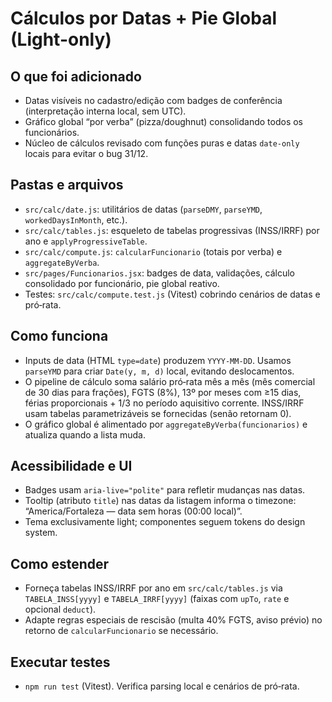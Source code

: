 # Cálculos por Datas + Pie Global (Light-only)

## O que foi adicionado
- Datas visíveis no cadastro/edição com badges de conferência (interpretação interna local, sem UTC).
- Gráfico global “por verba” (pizza/doughnut) consolidando todos os funcionários.
- Núcleo de cálculos revisado com funções puras e datas `date-only` locais para evitar o bug 31/12.

## Pastas e arquivos
- `src/calc/date.js`: utilitários de datas (`parseDMY`, `parseYMD`, `workedDaysInMonth`, etc.).
- `src/calc/tables.js`: esqueleto de tabelas progressivas (INSS/IRRF) por ano e `applyProgressiveTable`.
- `src/calc/compute.js`: `calcularFuncionario` (totais por verba) e `aggregateByVerba`.
- `src/pages/Funcionarios.jsx`: badges de data, validações, cálculo consolidado por funcionário, pie global reativo.
- Testes: `src/calc/compute.test.js` (Vitest) cobrindo cenários de datas e pró‑rata.

## Como funciona
- Inputs de data (HTML `type=date`) produzem `YYYY-MM-DD`. Usamos `parseYMD` para criar `Date(y, m, d)` local, evitando deslocamentos.
- O pipeline de cálculo soma salário pró‑rata mês a mês (mês comercial de 30 dias para frações), FGTS (8%), 13º por meses com ≥15 dias, férias proporcionais + 1/3 no período aquisitivo corrente. INSS/IRRF usam tabelas parametrizáveis se fornecidas (senão retornam 0).
- O gráfico global é alimentado por `aggregateByVerba(funcionarios)` e atualiza quando a lista muda.

## Acessibilidade e UI
- Badges usam `aria-live="polite"` para refletir mudanças nas datas.
- Tooltip (atributo `title`) nas datas da listagem informa o timezone: “America/Fortaleza — data sem horas (00:00 local)”.
- Tema exclusivamente light; componentes seguem tokens do design system.

## Como estender
- Forneça tabelas INSS/IRRF por ano em `src/calc/tables.js` via `TABELA_INSS[yyyy]` e `TABELA_IRRF[yyyy]` (faixas com `upTo`, `rate` e opcional `deduct`).
- Adapte regras especiais de rescisão (multa 40% FGTS, aviso prévio) no retorno de `calcularFuncionario` se necessário.

## Executar testes
- `npm run test` (Vitest). Verifica parsing local e cenários de pró‑rata.

